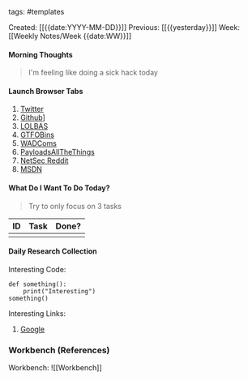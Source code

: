 tags: #templates 

Created: [[{{date:YYYY-MM-DD}}]]
Previous: [[{{yesterday}}]]
Week: [[Weekly Notes/Week {{date:WW}}]]

#### Morning Thoughts

> I'm feeling like doing a sick hack today

#### Launch Browser Tabs

1. [Twitter](https://twitter.com)
2. [Github](https://github.com)]
3. [LOLBAS](https://lolbas-project.github.io/)
4. [GTFOBins](https://gtfobins.github.io/)
5. [WADComs](https://wadcoms.github.io/)
6. [PayloadsAllTheThings](https://github.com/swisskyrepo/PayloadsAllTheThings)
7. [NetSec Reddit](https://reddit.com/r/netsec)
8. [MSDN](https://docs.microsoft.com/en-us/windows/win32/api/)


#### What Do I Want To Do Today?
> Try to only focus on 3 tasks

| ID  | Task | Done? |
| --- | ---- | ----- |
|     |      |       |

#### Daily Research Collection

Interesting Code:

```
def something():
	print("Interesting")
something()
```

Interesting Links:
1. [Google](https://google.com)

### Workbench (References)

Workbench: ![[Workbench]]
